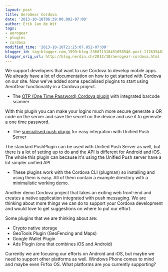 ```yaml
---
layout: post
title: AeroGear Cordova
date: '2013-10-10T06:39:00.002-07:00'
author: Erik Jan de Wit
tags:
- aerogear
- plugins
- cordova
modified_time: '2013-10-10T21:25:07.852-07:00'
blogger_id: tag:blogger.com,1999:blog-236071318451058546.post-1126354836415376120
blogger_orig_url: http://blog.nerdin.ch/2013/10/aerogear-cordova.html
---
```

We support developers that want to use Cordova to develop mobile apps. We already have a lot of documentation on how to get started with Cordova on our site. Now we've added some specialised plugins to start using AeroGear functionality in a Cordova project. 

* The [OTP (One Time Password) Cordova plugin](https://github.com/aerogear/aerogear-otp-cordova) with integrated barcode scanner

With this plugin you can make your logins much more secure generate a QR code on the server and save the secret on the device and use it to generate a one time password. 

* The [specialised push plugin](https://github.com/aerogear/aerogear-pushplugin-cordova) for easy integration with Unified Push Server

The standard PushPlugin can be used with Unified Push Server as well, but there is a lot of setting up to do and the API is different for Android and iOS. The whole this plugin can because it's using the Unified Push server have a lot simpler unified API

* These plugins work with the Cordova CLI (plugman) so installing and using them is easy. All of them contain a example directory with a minimalistic working demo.
  
Another demo Cordova project that takes an exiting web front-end and creates a native application integrated with push messaging. We are thinking about more things we can do to support your Cordova development and would love to get suggestions on where to put our effort.

Some plugins that we are thinking about are:

* Crypto native storage
* GeoTools Plugin (GeoFencing and Maps)
* Google Wallet Plugin
* Ads Plugin (one that combines iOS and Android)
  
Currently we are focusing our efforts on Android and iOS, but maybe we need to support other platforms as well. Windows Phone comes to mind and maybe even Firfox OS. What platforms are you currently supporting?  